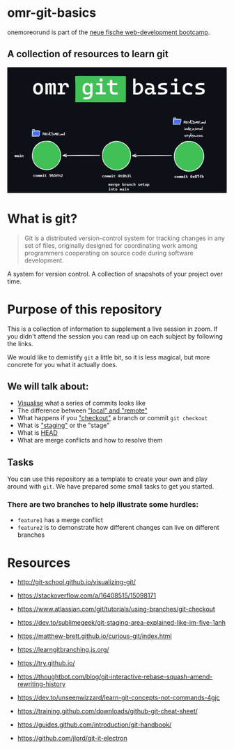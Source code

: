 # omr-git-basics

onemoreorund is part of the [neue fische web-development bootcamp](https://www.neuefische.de/weiterbildung/web-development).

## A collection of resources to learn git

![git-basics](./assets/git_basics.png)

# What is git?

> Git is a distributed version-control system for tracking changes in any set of files, originally designed for coordinating work among programmers cooperating on source code during software development.

A system for version control. A collection of snapshots of your project over time.

# Purpose of this repository

This is a collection of information to supplement a live session in zoom. If you didn't attend the session you can read up on each subject by following the links.

We would like to demistify `git` a little bit, so it is less magical, but more concrete for you what it actually does.

## We will talk about:

- [Visualise](http://git-school.github.io/visualizing-git/) what a series of commits looks like
- The difference between ["local" and "remote"](https://stackoverflow.com/a/16408515/15098171)
- What happens if you ["checkout"](https://www.atlassian.com/git/tutorials/using-branches/git-checkout) a branch or commit `git checkout`
- What is ["staging"](https://dev.to/sublimegeek/git-staging-area-explained-like-im-five-1anh) or the "stage"
- What is [HEAD](https://www.git-tower.com/learn/git/glossary/head/)
- What are merge conflicts and how to resolve them

## Tasks

You can use this repository as a template to create your own and play around with `git`. We have prepared some small tasks to get you started.

### There are two branches to help illustrate some hurdles:

- `feature1` has a merge conflict
- `feature2` is to demonstrate how different changes can live on different branches

# Resources

- http://git-school.github.io/visualizing-git/
- https://stackoverflow.com/a/16408515/15098171
- https://www.atlassian.com/git/tutorials/using-branches/git-checkout
- https://dev.to/sublimegeek/git-staging-area-explained-like-im-five-1anh

- https://matthew-brett.github.io/curious-git/index.html
- https://learngitbranching.js.org/
- https://try.github.io/
- https://thoughtbot.com/blog/git-interactive-rebase-squash-amend-rewriting-history
- https://dev.to/unseenwizzard/learn-git-concepts-not-commands-4gjc
- https://training.github.com/downloads/github-git-cheat-sheet/
- https://guides.github.com/introduction/git-handbook/
- https://github.com/jlord/git-it-electron
